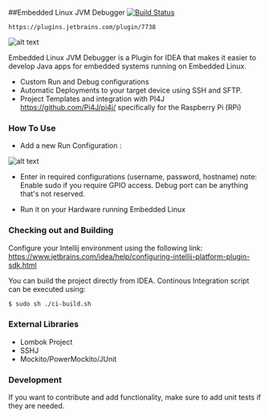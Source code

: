 ##Embedded Linux JVM Debugger [![Build Status](https://travis-ci.org/asebak/embeddedlinux-jvmdebugger-intellij.svg?branch=master)](https://travis-ci.org/asebak/embeddedlinux-jvmdebugger-intellij)
```
https://plugins.jetbrains.com/plugin/7738
```

![alt text][logo]

Embedded Linux JVM Debugger is a Plugin for IDEA that makes it easier to develop Java apps for embedded systems running on Embedded Linux.

  - Custom Run and Debug configurations
  - Automatic Deployments to your target device using SSH and SFTP.
  - Project Templates and integration with PI4J https://github.com/Pi4J/pi4j/ specifically for the Raspberry Pi (RPi)

### How To Use

- Add a new Run Configuration : 

![alt text][config]

- Enter in required configurations (username, password, hostname) note: Enable sudo if you require GPIO access. Debug port can be anything that's not reserved.

- Run it on your Hardware running Embedded Linux

### Checking out and Building

Configure your Intellij environment using the following link: https://www.jetbrains.com/idea/help/configuring-intellij-platform-plugin-sdk.html

You can build the project directly from IDEA.  Continous Integration script can be executed using:
```sh
$ sudo sh ./ci-build.sh
```

### External Libraries
* Lombok Project
* SSHJ
* Mockito/PowerMockito/JUnit

### Development

If you want to contribute and add functionality, make sure to add unit tests if they are needed.

[logo]: https://raw.githubusercontent.com/asebak/raspberrypi-intellij/master/sample1.png
"Sample Build Output"

[config]: https://raw.githubusercontent.com/asebak/raspberrypi-intellij/master/sample2.png
"Sample Run Configuration"